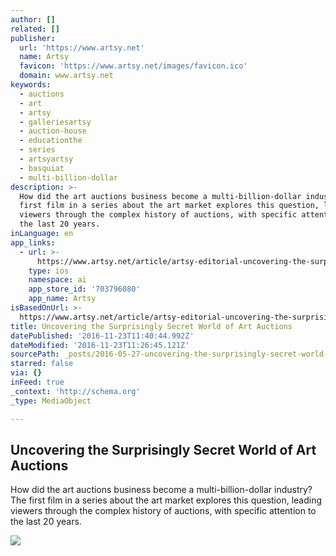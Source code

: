 ```yaml
---
author: []
related: []
publisher:
  url: 'https://www.artsy.net'
  name: Artsy
  favicon: 'https://www.artsy.net/images/favicon.ico'
  domain: www.artsy.net
keywords:
  - auctions
  - art
  - artsy
  - galleriesartsy
  - auction-house
  - educationthe
  - series
  - artsyartsy
  - basquiat
  - multi-billion-dollar
description: >-
  How did the art auctions business become a multi-billion-dollar industry? The
  first film in a series about the art market explores this question, leading
  viewers through the complex history of auctions, with specific attention to
  the last 20 years.
inLanguage: en
app_links:
  - url: >-
      https://www.artsy.net/article/artsy-editorial-uncovering-the-surprisingly-secret-world-of-art-auctions
    type: ios
    namespace: ai
    app_store_id: '703796080'
    app_name: Artsy
isBasedOnUrl: >-
  https://www.artsy.net/article/artsy-editorial-uncovering-the-surprisingly-secret-world-of-art-auctions
title: Uncovering the Surprisingly Secret World of Art Auctions
datePublished: '2016-11-23T11:40:44.992Z'
dateModified: '2016-11-23T11:26:45.121Z'
sourcePath: _posts/2016-05-27-uncovering-the-surprisingly-secret-world-of-art-auctions.md
starred: false
via: {}
inFeed: true
_context: 'http://schema.org'
_type: MediaObject

---
```

<article style=""><h1>Uncovering the Surprisingly Secret World of Art Auctions</h1><p>How did the art auctions business become a multi-billion-dollar industry? The first film in a series about the art market explores this question, leading viewers through the complex history of auctions, with specific attention to the last 20 years.</p><img src="https://artsy-media-uploads.s3.amazonaws.com/e1N_QXnhLYTYXEtAjE_wcA%2Fauctionsplay.jpg" /></article>